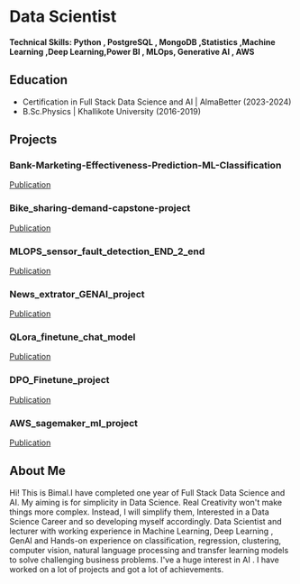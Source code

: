 # Data Scientist

#### Technical Skills: Python , PostgreSQL , MongoDB ,Statistics ,Machine Learning ,Deep Learning,Power BI , MLOps, Generative AI  , AWS


## Education								       		
- Certification in Full Stack Data Science and AI 	| AlmaBetter  (2023-2024)	 			        		
- B.Sc.Physics | Khallikote University  (2016-2019)


## Projects
### Bank-Marketing-Effectiveness-Prediction-ML-Classification
[Publication](https://github.com/bimal-bp/Bank-Marketing-Effectiveness-Prediction-ML-Classification)

### Bike_sharing-demand-capstone-project
[Publication](https://github.com/bimal-bp/Bike_sharing-demand-capstone-project)

### MLOPS_sensor_fault_detection_END_2_end
[Publication](https://github.com/bimal-bp/MLOPS_sensor_fault_detection_END_2_end)

### News_extrator_GENAI_project
[Publication](https://github.com/bimal-bp/News_extrator_GENAI_project)

### QLora_finetune_chat_model
[Publication](https://github.com/bimal-bp/QLora_finetune_chat_model)

### DPO_Finetune_project
[Publication](https://github.com/bimal-bp/DPO_Finetune_project)

### AWS_sagemaker_ml_project
[Publication](https://github.com/bimal-bp/AWS_sagemaker_ml_project)


## About Me

Hi! This is Bimal.I have completed one year of Full Stack Data Science and AI. My aiming is for simplicity in Data Science. Real Creativity won't make things more complex. Instead, I will simplify them, Interested in a Data Science Career and so developing myself accordingly. Data Scientist and lecturer with working experience in Machine Learning, Deep Learning , GenAI and Hands-on experience on classification, regression, clustering, computer vision, natural language processing and transfer learning models to solve challenging business problems. I've a huge interest in AI . I have worked on  a lot of projects and got a lot of achievements.


